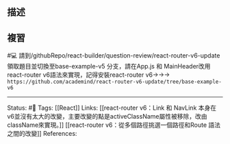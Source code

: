 ## 描述





## 複習


#💻 請到/githubRepo/react-builder/question-review/react-router-v6-update領取題目並切換至base-example-v5 分支，請在App.js 和 MainHeader改用react-router v6語法來實現，記得安裝react-router v6->->-> `https://github.com/academind/react-router-v6-update/tree/base-example-v6`



---
Status: #🌱 
Tags:
[[React]]
Links:
[[react-router v6：Link 和 NavLink 本身在v6並沒有太大的改變，主要改變的點是activeClassName屬性被移除，改由className來實現。]]
[[react-router v6：從多個路徑挑選一個路徑和Route 語法之間的改變]]
References: